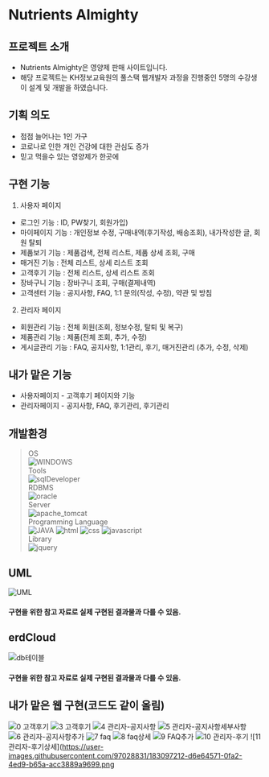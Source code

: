 # Nutrients Almighty

## 프로젝트 소개
- Nutrients Almighty은 영양제 판매 사이트입니다.
- 해당 프로젝트는 KH정보교육원의 풀스택 웹개발자 과정을 진행중인 5명의 수강생이 설계 및 개발을 하였습니다.

## 기획 의도
- 점점 늘어나는 1인 가구
- 코로나로 인한 개인 건강에 대한 관심도 증가
- 믿고 먹을수 있는 영양제가 한곳에 

## 구현 기능
1. 사용자 페이지
- 로그인 기능 : ID, PW찾기, 회원가입)
- 마이페이지 기능 : 개인정보 수정, 구매내역(후기작성, 배송조회), 내가작성한 글, 회원 탈퇴
- 제품보기 기능 : 제품검색, 전체 리스트, 제품 상세 조회, 구매
- 매거진 기능 : 전체 리스트, 상세 리스트 조회
- 고객후기 기능 : 전체 리스트, 상세 리스트 조회
- 장바구니 기능 : 장바구니 조회, 구매(결제내역)   
- 고객센터 기능 : 공지사항, FAQ, 1:1 문의(작성, 수정), 약관 및 방침
2. 관리자 페이지
- 회원관리 기능 : 전체 회원(조회, 정보수정, 탈퇴 및 복구)
- 제품관리 기능 : 제품(전체 조회, 추가, 수정)
- 게시글관리 기능 : FAQ, 공지사항, 1:1관리, 후기, 매거진관리 
                  (추가, 수정, 삭제)
                  

## 내가 맡은 기능
- 사용자페이지 - 고객후기 페이지와 기능
- 관리자페이지 - 공지사항, FAQ, 후기관리, 후기관리 

## 개발환경
> OS  
![WINDOWS](https://img.shields.io/badge/WINDOWS10-0078D6?style=for-the-badge&logo=windows&logoColor=white)  
> Tools  
![sqlDeveloper](https://img.shields.io/badge/sqlDeveloper-788B95?style=for-the-badge&logo=sqlDeveloper&logoColor=white)<br>
> RDBMS  
![oracle](https://img.shields.io/badge/oracle-F80000?style=for-the-badge&logo=oracle&logoColor=white)  
> Server  
![apache_tomcat](https://img.shields.io/badge/apache_tomcat-F8DC75?style=for-the-badge&logo=apachetomcat&logoColor=black)  
> Programming Language  
![JAVA](https://img.shields.io/badge/JAVA-007396?style=for-the-badge&logo=java&logoColor=white)
![html](https://img.shields.io/badge/html-E34F26?style=for-the-badge&logo=html5&logoColor=white)
![css](https://img.shields.io/badge/css-1572B6?style=for-the-badge&logo=css3&logoColor=white)
![javascript](https://img.shields.io/badge/javascript-F7DF1E?style=for-the-badge&logo=javascript&logoColor=black)<br>
> Library  
![jquery](https://img.shields.io/badge/jquery-0769AD?style=for-the-badge&logo=jquery&logoColor=white) 

## UML
![UML](https://user-images.githubusercontent.com/97028831/183036309-a0064b6e-4b1a-4b35-b13e-ce14ae1e4777.png)
#### 구현을 위한 참고 자료로 실제 구현된 결과물과 다를 수 있음.

## erdCloud
![db테이블](https://user-images.githubusercontent.com/97028831/183036441-03b044ff-1242-4235-b546-a59093ac4cbe.png)
#### 구현을 위한 참고 자료로 실제 구현된 결과물과 다를 수 있음.

## 내가 맡은 웹 구현(코드도 같이 올림)
![0 고객후기](https://user-images.githubusercontent.com/97028831/183096889-9bdc2afb-7318-411c-976d-470c628b1e55.png)
![3 고객후기](https://user-images.githubusercontent.com/97028831/183096921-917bb862-79fe-4c97-b47d-9971554fd04f.png)
![4 관리자-공지사항](https://user-images.githubusercontent.com/97028831/183096963-e19fb6ba-fb96-4a77-9e64-b3f462fd258e.png)
![5 관리자-공지사항세부사항](https://user-images.githubusercontent.com/97028831/183096988-48b3bf2a-38c8-4574-81ce-688f2e2c48fc.png)
![6 관리자-공지사항추가](https://user-images.githubusercontent.com/97028831/183097001-63b30567-454a-4baf-ac31-49c8b9e51e6f.png)
![7 faq](https://user-images.githubusercontent.com/97028831/183097011-f5673ca5-93fe-4113-bda9-850b95abf9e5.png)
![8 faq상세](https://user-images.githubusercontent.com/97028831/183097027-181180ef-12b4-46e0-9e33-314bd7552a60.png)
![9 FAQ추가](https://user-images.githubusercontent.com/97028831/183097156-87f953e8-03b7-489d-a226-460e62a5a39e.png)
![10 관리자-후기](https://user-images.githubusercontent.com/97028831/183097169-a725668f-c310-4007-aaa6-c4df08233f10.png)
![11 관리자-후기상세](https://user-images.githubusercontent.com/97028831/183097212-d6e64571-0fa2-4ed9-b65a-acc3889a9699.png

                  

